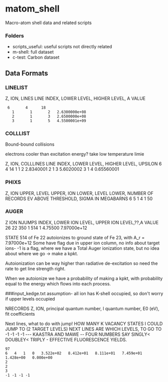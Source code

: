# matom_shell

Macro-atom shell data and related scripts

### Folders

* scripts_useful: useful scripts not directly related
* m-shell: full dataset
* c-test: Carbon dataset 




## Data Formats

### LINELIST

Z, ION, LINES
LINE INDEX, LOWER LEVEL, HIGHER LEVEL, A VALUE

     6       4      18
       1       1       2   2.6300000e+08
       2       1       3   2.6500000e+08
       3       1       5   4.5500001e+09

### COLLLIST

Bound-bound collisions

electrons cooler than excitation energy? take low temperature limie


Z, ION, COLLLINES
LINE INDEX, LOWER LEVEL, HIGHER LEVEL, UPSILON
      6       4      14
       1       1       2       2.8340001
       2       1       3       5.6020002
       3       1       4      0.65560001



### PHIXS
Z, ION UPPER, LEVEL UPPER, ION LOWER, LEVEL LOWER, NUMBER OF RECORDS
EV ABOVE THRESHOLD, SIGMA IN MEGABARNS
6           5       1           4       1      50



### AUGER
Z ION NJUMPS
INDEX, LOWER ION LEVEL, UPPER ION LEVEL,??,A VALUE
	26	22	350
     1     514       1      4.75500  7.97000e+12


STATE 514 of Fe 22 autoionizes to ground state of Fe 23, with A_r = 7.97000e+12
Some have flag due in upper ion column, no info about target ions- -1 is a flag, where
we have a Total Auger ionization state, but no idea about where we go -> make a kpkt.

Autoionization can be way higher than radiative de-excitation so need the rate
to get line strength right.

When we autoionize we have a probability of making a kpkt, with probability equal to the 
energy which flows into each process.


###input_kedge.txt
assumption- all ion has K-shell occupied, so don't worry if upper levels occupied

NRECORDS
Z, ION, principal quantum number, l quantum number, E0 (eV), fit coefficients 

Next lines, what to do with jump!
HOW MANY K VACANCY STATES I COULD JUMP TO (2 TARGET LEVELS)
NEXT LINES ARE WHICH LEVELS, TO GO TO
-1 -1 -1 -1 --- KAASTRA AND MAWE -- FOUR NUMBERS SAY SINGLY< DOUBLEY< TRIPLY - EFFECTIVE FLUORESCENCE YIELDS.



```
97  
6 	4	1	0 	3.522e+02 	8.412e+01 	8.111e+01 	7.459e+01 	1.428e+00 	0.000e+00
2
2
3
-1 -1 -1 -1
```
